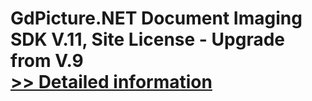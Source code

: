# GdPicture.NET Document Imaging SDK V.11, Site License - Upgrade from V.9<br />[>> Detailed information](https://secure.shareit.com/shareit/product.html?productid=300651039&affiliateid=200057808)
